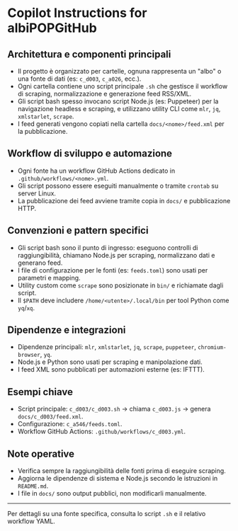 # Copilot Instructions for albiPOPGitHub

## Architettura e componenti principali
- Il progetto è organizzato per cartelle, ognuna rappresenta un "albo" o una fonte di dati (es: `c_d003`, `c_a026`, ecc.).
- Ogni cartella contiene uno script principale `.sh` che gestisce il workflow di scraping, normalizzazione e generazione feed RSS/XML.
- Gli script bash spesso invocano script Node.js (es: Puppeteer) per la navigazione headless e scraping, e utilizzano utility CLI come `mlr`, `jq`, `xmlstarlet`, `scrape`.
- I feed generati vengono copiati nella cartella `docs/<nome>/feed.xml` per la pubblicazione.

## Workflow di sviluppo e automazione
- Ogni fonte ha un workflow GitHub Actions dedicato in `.github/workflows/<nome>.yml`.
- Gli script possono essere eseguiti manualmente o tramite `crontab` su server Linux.
- La pubblicazione dei feed avviene tramite copia in `docs/` e pubblicazione HTTP.

## Convenzioni e pattern specifici
- Gli script bash sono il punto di ingresso: eseguono controlli di raggiungibilità, chiamano Node.js per scraping, normalizzano dati e generano feed.
- I file di configurazione per le fonti (es: `feeds.toml`) sono usati per parametri e mapping.
- Utility custom come `scrape` sono posizionate in `bin/` e richiamate dagli script.
- Il `$PATH` deve includere `/home/<utente>/.local/bin` per tool Python come `yq`/`xq`.

## Dipendenze e integrazioni
- Dipendenze principali: `mlr`, `xmlstarlet`, `jq`, `scrape`, `puppeteer`, `chromium-browser`, `yq`.
- Node.js e Python sono usati per scraping e manipolazione dati.
- I feed XML sono pubblicati per automazioni esterne (es: IFTTT).

## Esempi chiave
- Script principale: `c_d003/c_d003.sh` → chiama `c_d003.js` → genera `docs/c_d003/feed.xml`.
- Configurazione: `c_a546/feeds.toml`.
- Workflow GitHub Actions: `.github/workflows/c_d003.yml`.

## Note operative
- Verifica sempre la raggiungibilità delle fonti prima di eseguire scraping.
- Aggiorna le dipendenze di sistema e Node.js secondo le istruzioni in `README.md`.
- I file in `docs/` sono output pubblici, non modificarli manualmente.

---
Per dettagli su una fonte specifica, consulta lo script `.sh` e il relativo workflow YAML.
